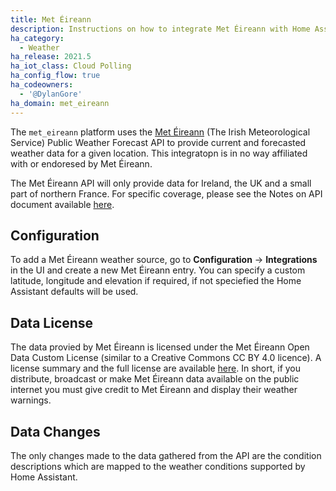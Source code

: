 ```yaml
---
title: Met Éireann
description: Instructions on how to integrate Met Éireann with Home Assistant.
ha_category:
  - Weather
ha_release: 2021.5
ha_iot_class: Cloud Polling
ha_config_flow: true
ha_codeowners:
  - '@DylanGore'
ha_domain: met_eireann
---
```


The `met_eireann` platform uses the [Met Éireann](https://met.ie) (The Irish Meteorological Service) Public Weather Forecast API to provide current and forecasted weather data for a given location. This integratopn is in no way affiliated with or endoresed by Met Éireann.

<div class="note">

The Met Éireann API will only provide data for Ireland, the UK and a small part of northern France. For specific coverage, please see the Notes on API document available [here](https://data.gov.ie/dataset/met-eireann-weather-forecast-api/resource/027da6d5-d819-48d1-9b16-331dba169bd1).

</div>

## Configuration

To add a Met Éireann weather source, go to **Configuration** -> **Integrations** in the UI and create a new Met Éireann entry. You can specify a custom latitude, longitude and elevation if required, if not speciefied the Home Assistant defaults will be used.

## Data License

The data provied by Met Éireann is licensed under the Met Éireann Open Data Custom License (similar to a Creative Commons CC BY 4.0 licence). A license summary and the full license are available [here](https://data.gov.ie/dataset/met-eireann-weather-forecast-api/resource/027da6d5-d819-48d1-9b16-331dba169bd1). In short, if you distribute, broadcast or make Met Éireann data available on the public internet you must give credit to Met Éireann and display their weather warnings.

## Data Changes

The only changes made to the data gathered from the API are the condition descriptions which are mapped to the weather conditions supported by Home Assistant.
